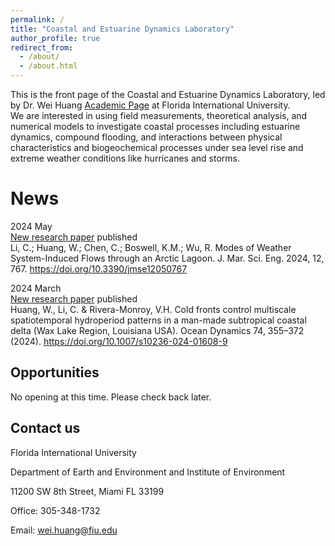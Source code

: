 ```yaml
---
permalink: /
title: "Coastal and Estuarine Dynamics Laboratory"
author_profile: true
redirect_from: 
  - /about/
  - /about.html
---
```


This is the front page of the Coastal and Estuarine Dynamics Laboratory, led by Dr. Wei Huang [Academic Page](https://case.fiu.edu/about/directory/profiles/wei-huang.html) at Florida International University. <br/>
We are interested in using field measurements, theoretical analysis, and numerical models to investigate coastal processes including estuarine dynamics, compound flooding, and interactions between physical characteristics and biogeochemical processes under sea level rise and extreme weather conditions like hurricanes and storms.

News
======

2024 May <br/>
[New research paper](https://doi.org/10.3390/jmse12050767) published <br/>
Li, C.; Huang, W.; Chen, C.; Boswell, K.M.; Wu, R. Modes of Weather System-Induced Flows through an Arctic Lagoon. J. Mar. Sci. Eng. 2024, 12, 767. https://doi.org/10.3390/jmse12050767

2024 March <br/>
[New research paper](https://doi.org/10.1007/s10236-024-01608-9) published <br/>
Huang, W., Li, C. & Rivera-Monroy, V.H. Cold fronts control multiscale spatiotemporal hydroperiod patterns in a man-made subtropical coastal delta (Wax Lake Region, Louisiana USA). Ocean Dynamics 74, 355–372 (2024). https://doi.org/10.1007/s10236-024-01608-9

Opportunities
------
No opening at this time. Please check back later.

Contact us
------
Florida International University

Department of Earth and Environment and
Institute of Environment

11200 SW 8th Street, Miami FL 33199

Office: 305-348-1732

Email: wei.huang@fiu.edu
